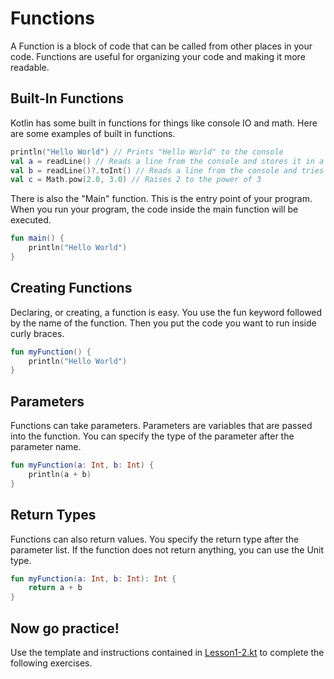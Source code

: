 # Functions

A Function is a block of code that can be called from other places in your code.
Functions are useful for organizing your code and making it more readable.

## Built-In Functions
Kotlin has some built in functions for things like console IO and math.
Here are some examples of built in functions.

```kotlin
println("Hello World") // Prints "Hello World" to the console
val a = readLine() // Reads a line from the console and stores it in a
val b = readLine()?.toInt() // Reads a line from the console and tries to convert it to an integer
val c = Math.pow(2.0, 3.0) // Raises 2 to the power of 3
```

There is also the "Main" function. This is the entry point of your program.
When you run your program, the code inside the main function will be executed.

```kotlin
fun main() {
    println("Hello World")
}
```

## Creating Functions
Declaring, or creating, a function is easy.
You use the fun keyword followed by the name of the function.
Then you put the code you want to run inside curly braces.

```kotlin
fun myFunction() {
    println("Hello World")
}
```

## Parameters
Functions can take parameters.
Parameters are variables that are passed into the function.
You can specify the type of the parameter after the parameter name.

```kotlin
fun myFunction(a: Int, b: Int) {
    println(a + b)
}
```

## Return Types
Functions can also return values.
You specify the return type after the parameter list.
If the function does not return anything, you can use the Unit type.

```kotlin
fun myFunction(a: Int, b: Int): Int {
    return a + b
}
```

## Now go practice!
Use the template and instructions contained in [Lesson1-2.kt](Lesson1-5.kt) to complete the following exercises. 